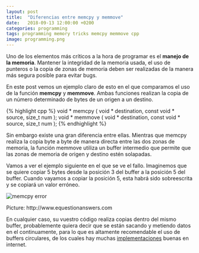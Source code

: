 ```yaml
---
layout: post
title:  "Diferencias entre memcpy y memmove"
date:   2018-09-13 12:00:00 +0200
categories: programming
tags: programming memory tricks memcpy memmove cpp
image: programming.png
---
```


Uno de los elementos más críticos a la hora de programar es el **manejo de la memoria**. Mantener la integridad de la memoria usada, el uso de punteros o la copia de zonas de memoria deben ser realizadas de la manera más segura posible para evitar bugs. 

En este post vemos un ejemplo claro de esto en el que comparamos el uso de la función **memcpy** y **memmove**. Ambas funciones realizan la copia de un número determinado de bytes de un origen a un destino.

{% highlight cpp %}
	void * memcpy ( void * destination, const void * source, size_t num );
	void * memmove ( void * destination, const void * source, size_t num );
{% endhighlight %}

Sin embargo existe una gran diferencia entre ellas. Mientras que memcpy realiza la copia byte a byte de manera directa entre las dos zonas de memoria, la función memmove utiliza un buffer intermedio que permite que las zonas de memoria de origen y destino estén solapadas.

Vamos a ver el ejemplo siguiente en el que se ve el fallo. Imaginemos que se quiere copiar 5 bytes desde la posición 3 del buffer a la posición 5 del buffer. Cuando vayamos a copiar la posición 5, esta habrá sido sobreescrita y se copiará un valor erróneo.

![memcpy error](http://www.equestionanswers.com/c/images/memcpy_upper_overlapping.gif)
<div class="pie">Picture: http://www.equestionanswers.com</div>

En cualquier caso, su vuestro código realiza copias dentro del mismo buffer, probablemente quiera decir que se están sacando y metiendo datos en el continuamente, para lo que es altamente recomendable el uso de buffers circulares, de los cuales hay muchas [implementaciones](https://embeddedartistry.com/blog/2017/4/6/circular-buffers-in-cc) buenas en internet.
